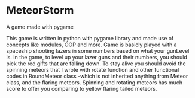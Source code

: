 # MeteorStorm
A game made with pygame

This game is written in python with pygame library and made use of concepts like modules, OOP and more. Game is basicly played with a spaceship shooting lazers in some numbers based on what your gunLevel is. In the game, to level up your lazer guns and their numbers, you should pick the red gifts that are falling down. To stay alive you should avoid the spinning meteors that I wrote with rotate function and other functional codes in RoundMeteor class -which is not inherited anything from Meteor class, and the flaring meteors. Spinning and rotating meteors has much score to offer you comparing to yellow flaring tailed meteors.
